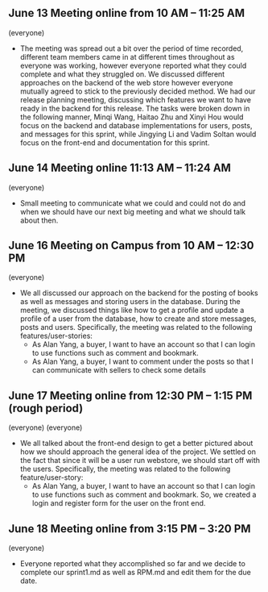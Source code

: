 ## June 13 Meeting online from 10 AM – 11:25 AM
(everyone)
- The meeting was spread out a bit over the period of time recorded, different team members came in at different times throughout as everyone was working, however everyone reported what they could complete and what they struggled on. We discussed different approaches on the backend of the web store however everyone mutually agreed to stick to the previously decided method. We had our release planning meeting, discussing which features we want to have ready in the backend for this release. The tasks were broken down in the following manner, Minqi Wang, Haitao Zhu and Xinyi Hou would focus on the backend and database implementations for users, posts, and messages for this sprint, while Jingying Li and Vadim Soltan would focus on the front-end and documentation for this sprint.

## June 14 Meeting online 11:13 AM – 11:24 AM
(everyone)
- Small meeting to communicate what we could and could not do and when we should have our next big meeting and what we should talk about then.

## June 16 Meeting on Campus from 10 AM – 12:30 PM
(everyone)
- We all discussed our approach on the backend for the posting of books as well as messages and storing users in the database. During the meeting, we discussed things like how to get a profile and update a profile of a user from the database, how to create and store messages, posts and users.
Specifically, the meeting was related to the following features/user-stories:
    - As Alan Yang, a buyer, I want to have an account so that I can login to use functions such as comment and bookmark.
    - As Alan Yang, a buyer, I want to comment under the posts so that I can communicate with sellers to check some details

## June 17 Meeting online from 12:30 PM – 1:15 PM (rough period)
(everyone)
(everyone)
- We all talked about the front-end design to get a better pictured about how we should approach the general idea of the project. We settled on the fact that since it will be a user run webstore, we should start off with the users.
Specifically, the meeting was related to the following feature/user-story:
    - As Alan Yang, a buyer, I want to have an account so that I can login to use functions such as comment and bookmark.
So, we created a login and register form for the user on the front end.


## June 18 Meeting online from 3:15 PM – 3:20 PM
(everyone)
- Everyone reported what they accomplished so far and we decide to complete our sprint1.md as well as RPM.md and edit them for the due date.
